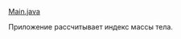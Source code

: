[Main.java](https://github.com/Lexx-Psi/Lec2.2-HW2-BMI/blob/982235b56259579899433306a0885d3a5d68a412/Main.java)

Приложение рассчитывает индекс массы тела. 
